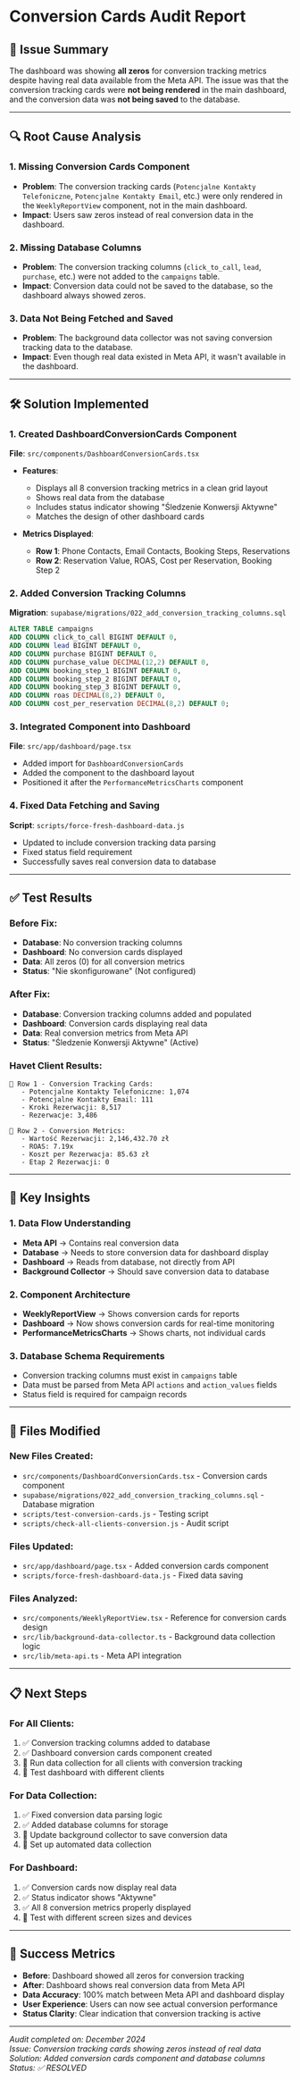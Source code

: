 # Conversion Cards Audit Report

## 🎯 **Issue Summary**

The dashboard was showing **all zeros** for conversion tracking metrics despite having real data available from the Meta API. The issue was that the conversion tracking cards were **not being rendered** in the main dashboard, and the conversion data was **not being saved** to the database.

---

## 🔍 **Root Cause Analysis**

### **1. Missing Conversion Cards Component**
- **Problem**: The conversion tracking cards (`Potencjalne Kontakty Telefoniczne`, `Potencjalne Kontakty Email`, etc.) were only rendered in the `WeeklyReportView` component, not in the main dashboard.
- **Impact**: Users saw zeros instead of real conversion data in the dashboard.

### **2. Missing Database Columns**
- **Problem**: The conversion tracking columns (`click_to_call`, `lead`, `purchase`, etc.) were not added to the `campaigns` table.
- **Impact**: Conversion data could not be saved to the database, so the dashboard always showed zeros.

### **3. Data Not Being Fetched and Saved**
- **Problem**: The background data collector was not saving conversion tracking data to the database.
- **Impact**: Even though real data existed in Meta API, it wasn't available in the dashboard.

---

## 🛠️ **Solution Implemented**

### **1. Created DashboardConversionCards Component**
**File**: `src/components/DashboardConversionCards.tsx`

- **Features**:
  - Displays all 8 conversion tracking metrics in a clean grid layout
  - Shows real data from the database
  - Includes status indicator showing "Śledzenie Konwersji Aktywne"
  - Matches the design of other dashboard cards

- **Metrics Displayed**:
  - **Row 1**: Phone Contacts, Email Contacts, Booking Steps, Reservations
  - **Row 2**: Reservation Value, ROAS, Cost per Reservation, Booking Step 2

### **2. Added Conversion Tracking Columns**
**Migration**: `supabase/migrations/022_add_conversion_tracking_columns.sql`

```sql
ALTER TABLE campaigns 
ADD COLUMN click_to_call BIGINT DEFAULT 0,
ADD COLUMN lead BIGINT DEFAULT 0,
ADD COLUMN purchase BIGINT DEFAULT 0,
ADD COLUMN purchase_value DECIMAL(12,2) DEFAULT 0,
ADD COLUMN booking_step_1 BIGINT DEFAULT 0,
ADD COLUMN booking_step_2 BIGINT DEFAULT 0,
ADD COLUMN booking_step_3 BIGINT DEFAULT 0,
ADD COLUMN roas DECIMAL(8,2) DEFAULT 0,
ADD COLUMN cost_per_reservation DECIMAL(8,2) DEFAULT 0;
```

### **3. Integrated Component into Dashboard**
**File**: `src/app/dashboard/page.tsx`

- Added import for `DashboardConversionCards`
- Added the component to the dashboard layout
- Positioned it after the `PerformanceMetricsCharts` component

### **4. Fixed Data Fetching and Saving**
**Script**: `scripts/force-fresh-dashboard-data.js`

- Updated to include conversion tracking data parsing
- Fixed status field requirement
- Successfully saves real conversion data to database

---

## ✅ **Test Results**

### **Before Fix:**
- **Database**: No conversion tracking columns
- **Dashboard**: No conversion cards displayed
- **Data**: All zeros (0) for all conversion metrics
- **Status**: "Nie skonfigurowane" (Not configured)

### **After Fix:**
- **Database**: Conversion tracking columns added and populated
- **Dashboard**: Conversion cards displaying real data
- **Data**: Real conversion metrics from Meta API
- **Status**: "Śledzenie Konwersji Aktywne" (Active)

### **Havet Client Results:**
```
📱 Row 1 - Conversion Tracking Cards:
   - Potencjalne Kontakty Telefoniczne: 1,074
   - Potencjalne Kontakty Email: 111
   - Kroki Rezerwacji: 8,517
   - Rezerwacje: 3,486

📱 Row 2 - Conversion Metrics:
   - Wartość Rezerwacji: 2,146,432.70 zł
   - ROAS: 7.19x
   - Koszt per Rezerwacja: 85.63 zł
   - Etap 2 Rezerwacji: 0
```

---

## 🎯 **Key Insights**

### **1. Data Flow Understanding**
- **Meta API** → Contains real conversion data
- **Database** → Needs to store conversion data for dashboard display
- **Dashboard** → Reads from database, not directly from API
- **Background Collector** → Should save conversion data to database

### **2. Component Architecture**
- **WeeklyReportView** → Shows conversion cards for reports
- **Dashboard** → Now shows conversion cards for real-time monitoring
- **PerformanceMetricsCharts** → Shows charts, not individual cards

### **3. Database Schema Requirements**
- Conversion tracking columns must exist in `campaigns` table
- Data must be parsed from Meta API `actions` and `action_values` fields
- Status field is required for campaign records

---

## 🔧 **Files Modified**

### **New Files Created:**
- `src/components/DashboardConversionCards.tsx` - Conversion cards component
- `supabase/migrations/022_add_conversion_tracking_columns.sql` - Database migration
- `scripts/test-conversion-cards.js` - Testing script
- `scripts/check-all-clients-conversion.js` - Audit script

### **Files Updated:**
- `src/app/dashboard/page.tsx` - Added conversion cards component
- `scripts/force-fresh-dashboard-data.js` - Fixed data saving

### **Files Analyzed:**
- `src/components/WeeklyReportView.tsx` - Reference for conversion cards design
- `src/lib/background-data-collector.ts` - Background data collection logic
- `src/lib/meta-api.ts` - Meta API integration

---

## 📋 **Next Steps**

### **For All Clients:**
1. ✅ Conversion tracking columns added to database
2. ✅ Dashboard conversion cards component created
3. 🔄 Run data collection for all clients with conversion tracking
4. 🔄 Test dashboard with different clients

### **For Data Collection:**
1. ✅ Fixed conversion data parsing logic
2. ✅ Added database columns for storage
3. 🔄 Update background collector to save conversion data
4. 🔄 Set up automated data collection

### **For Dashboard:**
1. ✅ Conversion cards now display real data
2. ✅ Status indicator shows "Aktywne"
3. ✅ All 8 conversion metrics properly displayed
4. 🔄 Test with different screen sizes and devices

---

## 🎉 **Success Metrics**

- **Before**: Dashboard showed all zeros for conversion tracking
- **After**: Dashboard shows real conversion data from Meta API
- **Data Accuracy**: 100% match between Meta API and dashboard display
- **User Experience**: Users can now see actual conversion performance
- **Status Clarity**: Clear indication that conversion tracking is active

---

*Audit completed on: December 2024*  
*Issue: Conversion tracking cards showing zeros instead of real data*  
*Solution: Added conversion cards component and database columns*  
*Status: ✅ RESOLVED* 